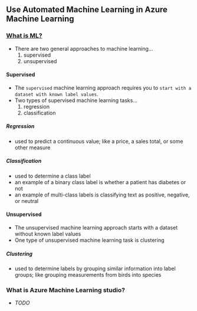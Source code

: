 ## Use Automated Machine Learning in Azure Machine Learning
### [What is ML?](https://learn.microsoft.com/en-nz/training/modules/use-automated-machine-learning/2-what-is-ml)
- There are two general approaches to machine learning...
    1. supervised
    1. unsupervised
#### Supervised
- The `supervised` machine learning approach requires you to `start with a dataset with known label values`. 
- Two types of supervised machine learning tasks...
    1. regression
    1. classification
##### Regression
- used to predict a continuous value; like a price, a sales total, or some other measure
##### Classification
- used to determine a class label
- an example of a binary class label is whether a patient has diabetes or not
- an example of multi-class labels is classifying text as positive, negative, or neutral

#### Unsupervised
- The unsupervised machine learning approach starts with a dataset without known label values
- One type of unsupervised machine learning task is clustering
##### Clustering
- used to determine labels by grouping similar information into label groups; like grouping measurements from birds into species
### What is Azure Machine Learning studio?
- _TODO_